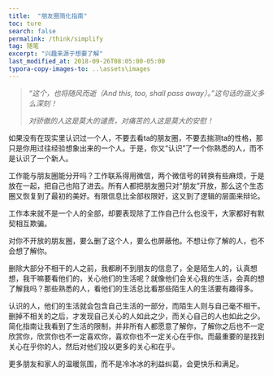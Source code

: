 ```yaml
---
title:  "朋友圈简化指南"
toc: ture
search: false
permalink: /think/simplify
tag: 随笔
excerpt: "兴趣来源于想要了解"
last_modified_at: 2018-09-26T08:05:00-05:00
typora-copy-images-to: ..\assets\images
---
```


> *“这个，也将随风而逝（And this, too, shall pass away）。”这句话的涵义多么深刻！*
>
> *对骄傲的人这是莫大的谴责，对痛苦的人这是莫大的安慰！* 

如果没有在现实里认识过一个人，不要去看ta的朋友圈，不要去揣测ta的性格，那只是你用过往经验想象出来的一个人。于是，你又“认识”了一个你熟悉的人，而不是认识了一个新人。

工作能与朋友圈能分开吗？工作联系得用微信，两个微信号的转换有些麻烦，于是放在一起，把自己也陷了进去。所有人都把朋友圈只对“朋友”开放，那么这个生态圈又恢复到了最初的美好。有限信息比全部权限好，这又到了逻辑的层面来辩论。

工作本来就不是一个人的全部，却要表现除了工作自己什么也没干，大家都好有默契相互欺骗。

对你不开放的朋友圈，要么删了这个人，要么也屏蔽他。不想让你了解的人，也不会想了解你。

删除大部分不相干的人之前，我都刷不到朋友的信息了，全是陌生人的，认真想想，我干嘛要看他们的，关心他们的生活呢？就像他们会关心我的生活，会真的想了解我吗？那些熟悉的人，看他们的生活总比看那些陌生人的生活要有趣得多。

认识的人，他们的生活就会包含自己生活的一部分，而陌生人则与自己毫不相干。删掉不相关的之后，才发现自己关心的人如此之少，而关心自己的人也如此之少。简化指南让我看到了生活的限制，并非所有人都愿意了解你，了解你之后也不一定欣赏你，欣赏你也不一定喜欢你，喜欢你也不一定关心在乎你。而最重要的是找到关心在乎你的人，然后对他们投以更多的关心和在乎。

更多朋友和家人的温暖氛围，而不是冷冰冰的利益纠葛，会更快乐和满足。
